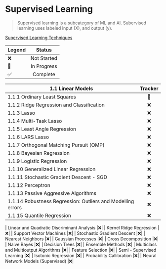 # Supervised Learning
> Supervised learning is a subcategory of ML and AI. Subervised learning uses labeled input (X), and output (y). 

[Supervised Learning Techniques](https://scikit-learn.org/stable/supervised_learning.html)

|Legend | Status |
| ------------- |:-------------:| 
|❌| Not Started | 
|🚧| In Progress | 
|✅| Complete | 


|1.1 Linear Models|Tracker|
| ------------- |:-------------:| 
| 1.1.1 Ordinary Least Squares |🚧|
| 1.1.2 Ridge Regression and Classification |❌|
| 1.1.3 Lasso |❌|
| 1.1.4 Multi-Task Lasso |❌|
| 1.1.5 Least Angle Regression |❌|
| 1.1.6 LARS Lasso |❌|
| 1.1.7 Orthogonal Matching Pursuit (OMP) |❌|
| 1.1.8 Bayesian Regression |❌|
| 1.1.9 Logistic Regression |❌|
| 1.1.10 Generalized Linear Regression |❌|
| 1.1.11 Stochastic Gradient Descent - SGD |❌|
| 1.1.12 Perceptron |❌|
| 1.1.13 Passive Aggressive Algorithms |❌|
| 1.1.14 Robustness Regression: Outliers and Modelling errors |❌|
| 1.1.15 Quantile Regression |❌|





| Linear and Quadratic Discriminant Analysis |❌| 
| Kernel Ridge Regression |❌|
| Support Vector Machines |❌|
| Stochastic Gradient Descent |❌|
| Nearest Neighbors |❌|
| Gaussian Processes |❌|
| Cross Decomposition |❌|
| Naive Bayes |❌|
| Decision Trees |❌|
| Ensemble Methods |❌|
| Multiclass and Multioutput Algorithms |❌|
| Feature Selection |❌|
| Semi - Supervised Learning |❌|
| Isotonic Regression |❌|
| Probability Callibration |❌|
| Neural Network Models (Supervised) |❌|

